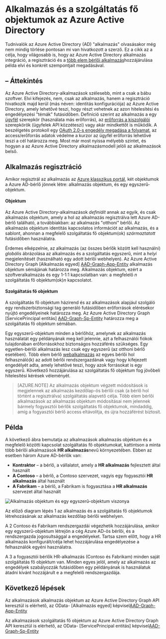 <properties
pageTitle="Azure Active Directory-alkalmazás és a szolgáltatás egyszerű objektumok |} Microsoft Azure"
description="Az alkalmazás és a szolgáltatás fő objektumok az Azure Active Directory közötti kapcsolatra vitafórumban"
documentationCenter="dev-center-name"
authors="bryanla"
manager="mbaldwin"
services="active-directory"
editor=""/>

<tags
ms.service="active-directory"
ms.devlang="na"
ms.topic="article"
ms.tgt_pltfrm="na"
ms.workload="identity"
ms.date="08/10/2016"
ms.author="bryanla;mbaldwin"/>

# <a name="application-and-service-principal-objects-in-azure-active-directory"></a>Alkalmazás és a szolgáltatás fő objektumok az Azure Active Directory
Tudnivalók az Azure Active Directory (AD) "alkalmazás" olvasásakor még nem mindig törlése pontosan mi van hivatkozott a szerző. Ez a cikk az a célja, hogy világosabb is, hogy az Azure Active Directory alkalmazás integráció, a regisztráció és a [több elem bérlői alkalmazás](active-directory-dev-glossary.md#multi-tenant-application)hozzájárulása példa elvi és konkrét szempontjait megadásával.

## <a name="overview"></a>– Áttekintés
Az Azure Active Directory-alkalmazások szélesebb, mint a csak a bábu szoftver. Elvi kifejezés, nem, csak az alkalmazás, hanem a regisztráció hivatkozik majd kerül (más néven: identitás konfigurációja) az Azure Active Directory, amely lehetővé teszi, hogy részt vehetnek az azon hitelesítési és engedélyezési "témák" futásidőben. Definíció szerint az alkalmazás a egy [ügyfél](active-directory-dev-glossary.md#client-application) szerepkör (használata más erőforrás), az [erőforrás a kiszolgálói](active-directory-dev-glossary.md#resource-server) szerepkörök (ügyfelek API közzéteszi) vagy akár mindkettőt is működik. A beszélgetés protokoll egy [OAuth 2.0-s engedély megadása a folyamat](active-directory-dev-glossary.md#authorization-grant), az access/erőforrás adatok védelme a kurzor az ügyfél erőforrás lehetővé teszi a cél határozza meg. Most már most nyissa mélyebb szintet, és hogyan a az Azure Active Directory alkalmazásmodell jelöli az alkalmazások belső. 

## <a name="application-registration"></a>Alkalmazás regisztráció
Amikor regisztrál az alkalmazás az [Azure klasszikus portál][AZURE-Classic-Portal], két objektumok a Azure AD-bérlő jönnek létre: alkalmazás objektum, és egy egyszerű-objektum.

#### <a name="application-object"></a>Objektum
Az Azure Active Directory-alkalmazások *definiált* annak az egyik, és csak alkalmazás objektum, amely a hol az alkalmazás regisztrálva lett Azure AD-bérlő található, a továbbiakban: az alkalmazás "otthoni" bérlői. Az alkalmazás objektum identitás kapcsolatos információt az alkalmazás, és a sablont, ahonnan a megfelelő szolgáltatás fő objektum(ok) *származtatott* futásidőben használatra. 

Érdemes elképzelnie, az alkalmazás (az összes bérlők között kell használni) *globális* ábrázolása az alkalmazás és a szolgáltatás egyszerű, mint a *helyi* megjelenítését (használható egy adott bérlői webhelyen). Az Azure Active Directory Graph [Alkalmazás egyed] [ AAD-Graph-App-Entity] alkalmazás objektum sémájának határozza meg. Alkalmazás objektum, ezért a szoftveralkalmazás és egy 1-1:1 kapcsolatban van: a megfelelő *n* szolgáltatás fő objektum(ok)*n* kapcsolatot.

#### <a name="service-principal-object"></a>Szolgáltatás fő objektum
A szolgáltatás fő objektum házirend és az alkalmazások alapjául szolgáló egy rendszerbiztonsági tag generáló futásidőben erőforrások elérésekor nyújtó engedélyeinek határozza meg. Az Azure Active Directory Graph [ServicePrincipal entitás] [ AAD-Graph-Sp-Entity] határozza meg a szolgáltatás fő objektum sémában. 

Egy egyszerű-objektum minden a bérlőhöz, amelynek az alkalmazás használatát egy példányának meg kell jelennie, azt a felhasználói fiókok tulajdonában erőforrásokhoz biztonságos hozzáférés szükséges. Egy egyetlen-bérlői alkalmazás lesz csak egy egyszerű (az otthoni bérlő esetében). Több elem bérlő [webalkalmazás](active-directory-dev-glossary.md#web-client) az egyes bérlői hol felhasználó(k) az adott bérlői rendszergazdának vagy hogy kifejezett engedélyét adta, amely lehetővé teszi, hogy azok forrásokat is egy egyszerű. Következő hozzájárulása az szolgáltatás fő objektum fog jövőbeli hitelesítési kérések véleményét. 

> [AZURE.NOTE] Az alkalmazás objektum végzett módosítások is megjelennek az alkalmazás kezdőlap-ös bérlői csak (a bérlő hol történt a regisztrálva) szolgáltatás alapvető célja. Több elem bérlői alkalmazások az alkalmazás objektum módosításai nem jelennek bármely fogyasztói bérlők szolgáltatás fő objektumok, mindaddig, amíg a fogyasztói bérlő access eltávolítja, és újra hozzáférést biztosít.

## <a name="example"></a>Példa
A következő ábra bemutatja az alkalmazások alkalmazás objektum és a megfelelő közötti kapcsolat szolgáltatás fő objektumokat, kattintson a minta több bérlői alkalmazások **HR alkalmazás**nevű környezetében. Ebben az esetben három Azure AD-bérlők van: 

- **Kontraktor** – a bérlő, a vállalatot, amely a **HR alkalmazás** fejlesztett által használt
- **A Contoso** – a bérlő, a Contoso szervezet, vagyis egy fogyasztói **HR alkalmazás** által használt
- **A Fabrikam** – a bérlő, a Fabrikam is fogyasztása a **HR alkalmazás** szervezet által használt

![Alkalmazás objektum és egy egyszerű-objektum viszonya](./media/active-directory-application-objects/application-objects-relationship.png)

Az előző diagram lépés 1 az alkalmazás és a szolgáltatás fő objektumok létrehozásának az alkalmazás kezdőlap bérlői webhelyen.

A 2 Contoso és Fabrikam rendszergazdái végezhetik hozzájárulása, amikor egy egyszerű-objektum létrejön a cég Azure AD-ös bérlői, és a rendszergazda jogosultsággal a engedélyeket. Tartsa szem előtt, hogy a HR alkalmazás konfigurált/célja lehet hozzájárulása engedélyezése a felhasználók egyéni használatra.

A 3 a fogyasztói bérlők HR-alkalmazás (Contoso és Fabrikam) minden saját szolgáltatás fő objektum van. Minden egyes jelöl, amely az alkalmazás az engedélyek szabályozzák futásidőben egy példányának is használatuk átadni kívánt hozzájárult e a megfelelő rendszergazdája.

## <a name="next-steps"></a>Következő lépések
Az alkalmazások alkalmazás objektum az Azure Active Directory Graph API keresztül is elérhető, az OData- [Alkalmazás egyed] képvisel[AAD-Graph-App-Entity]

Az alkalmazások szolgáltatás fő objektum az Azure Active Directory Graph API keresztül is elérhető, az OData- [ServicePrincipal entitás] képvisel[AAD-Graph-Sp-Entity]



<!--Image references-->

<!--Reference style links -->
[AAD-Graph-App-Entity]: https://msdn.microsoft.com/Library/Azure/Ad/Graph/api/entity-and-complex-type-reference#application-entity
[AAD-Graph-Sp-Entity]: https://msdn.microsoft.com/Library/Azure/Ad/Graph/api/entity-and-complex-type-reference#serviceprincipal-entity
[AZURE-Classic-Portal]: https://manage.windowsazure.com